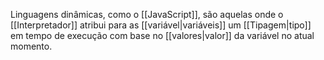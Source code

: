 Linguagens dinâmicas, como o [[JavaScript]], são aquelas onde o [[Interpretador]] atribui para as [[variável|variáveis]] um [[Tipagem|tipo]] em tempo de execução com base no [[valores|valor]] da variável no atual momento.
